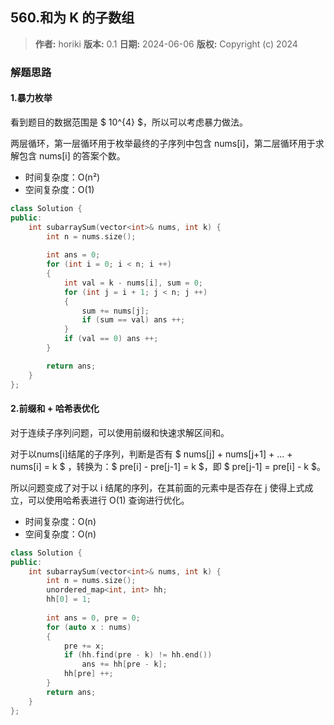 ## 560.和为 K 的子数组

> **作者:** horiki
> **版本:** 0.1
> **日期:** 2024-06-06
> **版权:** Copyright (c) 2024

### 解题思路
#### 1.暴力枚举

看到题目的数据范围是 $ 10^{4} $，所以可以考虑暴力做法。

两层循环，第一层循环用于枚举最终的子序列中包含 nums[i]，第二层循环用于求解包含 nums[i] 的答案个数。

- 时间复杂度：O(n²)
- 空间复杂度：O(1)

```C++
class Solution {
public:
    int subarraySum(vector<int>& nums, int k) {
        int n = nums.size();
        
        int ans = 0;
        for (int i = 0; i < n; i ++)
        {
            int val = k - nums[i], sum = 0;
            for (int j = i + 1; j < n; j ++)
            {
                sum += nums[j];
                if (sum == val) ans ++;
            }
            if (val == 0) ans ++;
        }

        return ans;
    }
};
```

#### 2.前缀和 + 哈希表优化

对于连续子序列问题，可以使用前缀和快速求解区间和。

对于以nums[i]结尾的子序列，判断是否有 $ nums[j] + nums[j+1] + ... + nums[i] = k $ ，转换为：$ pre[i] - pre[j-1] = k $，即 $ pre[j-1] = pre[i] - k $。

所以问题变成了对于以 i 结尾的序列，在其前面的元素中是否存在 j 使得上式成立，可以使用哈希表进行 O(1) 查询进行优化。

- 时间复杂度：O(n)
- 空间复杂度：O(n)

```C++
class Solution {
public:
    int subarraySum(vector<int>& nums, int k) {
        int n = nums.size();
        unordered_map<int, int> hh;
        hh[0] = 1;
        
        int ans = 0, pre = 0;
        for (auto x : nums)
        {
            pre += x;
            if (hh.find(pre - k) != hh.end())
                ans += hh[pre - k];
            hh[pre] ++;
        }
        return ans;
    }
};
```